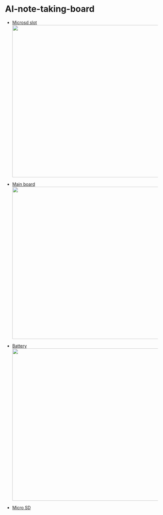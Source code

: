 # AI-note-taking-board

- [Microsd slot](https://www.digikey.com/en/products/detail/adafruit-industries-llc/254/5761230?s=N4IgTCBcDaIIIBMCGAzATgVwJYBcAEAtlgMZoD2AygCIgC6AvkA)  
  <img src="https://github.com/user-attachments/assets/ffa00ad2-161f-4725-8773-10e4392a6171
" width="500px">


- [Main board](https://www.seeedstudio.com/Seeed-XIAO-MG24-Sense-p-6248.html)  
  <img src="https://github.com/user-attachments/assets/0606b396-fc02-43f8-8ea9-2946be4e07ad
" width="500px">

- [Battery](https://www.amazon.com/EEMB-2000mAh-Battery-Rechargeable-Connector/dp/B08214DJLJ/ref=sr_1_5?crid=V8GFDJNP21YA)  
  <img src="![image](https://github.com/user-attachments/assets/13f01362-eccd-4b9d-b1f5-460901286261)
" width="500px">

- [Micro SD](https://www.amazon.com/SanDisk-Extreme-microSDXC-Memory-Adapter/dp/B09X7CRKRZ/ref=sr_1_3?crid=1GROQM3H7ZIAN)  
  
